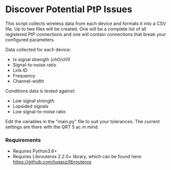 # Discover Potential PtP Issues

This script collects wireless data from each device and formats it into a CSV file. 
Up to two files will be created. One will be a complete list of all registered PtP connections and one will contain connections that break your configured parameters. 

Data collected for each device:
- tx signal strength (ch0/ch1)
- Signal-to-noise ratio
- Link ID
- Frequency
- Channel-width

Conditions data is tested against:
- Low signal strength
- Lopsided signals
- Low signal-to-noise ratio

Edit the variables in the "main.py" file to suit your tolerances. The current settings are there with the QRT 5 ac in mind.

### Requirements 
* Requires Python3.6+
* Requires Librouteros 2.2.0+ library, which can be found here: https://github.com/luqasz/librouteros